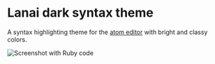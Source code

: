 # Lanai dark syntax theme

A syntax highlighting theme for the [atom editor](http://www.atom.io) with bright and classy colors.

![Screenshot with Ruby code](https://raw.github.com/cseelus/vim-colors-lanai/master/vim-colors-lanai_preview.png)
